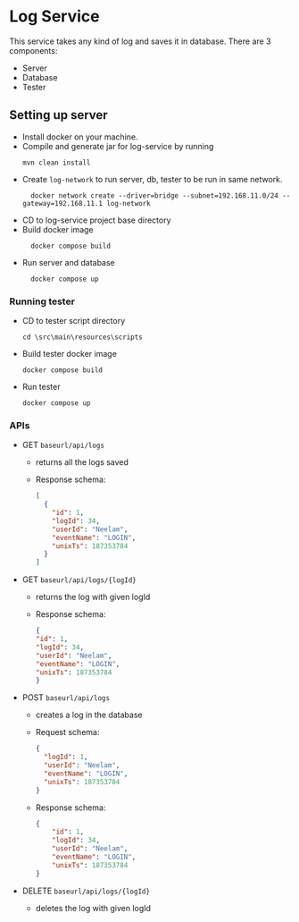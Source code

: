 # Log Service

This service takes any kind of log and saves it in database.
There are 3 components:
- Server
- Database
- Tester

## Setting up server
- Install docker on your machine.
- Compile and generate jar for log-service by running
    ```
    mvn clean install
    ```
- Create `log-network` to run server, db, tester to be run in same network.
  ```
    docker network create --driver=bridge --subnet=192.168.11.0/24 --gateway=192.168.11.1 log-network
  ```
- CD to log-service project base directory
- Build docker image
  ```
    docker compose build
  ```
- Run server and database
  ```
    docker compose up
  ```

### Running tester
- CD to tester script directory 
  ```
  cd \src\main\resources\scripts
  ```
- Build tester docker image
  ```
  docker compose build
  ```
- Run tester
  ```
  docker compose up
  ```

### APIs

- GET `baseurl/api/logs`
  - returns all the logs saved
  - Response schema:

    ```json
    [
      {
        "id": 1,
        "logId": 34,
        "userId": "Neelam",
        "eventName": "LOGIN",
        "unixTs": 187353784
      }
    ]
    ```

- GET `baseurl/api/logs/{logId}`    
  - returns the log with given logId
  - Response schema:

    ```json
    {
    "id": 1,
    "logId": 34,
    "userId": "Neelam",
    "eventName": "LOGIN",
    "unixTs": 187353784
    }
    ```

- POST `baseurl/api/logs`    
  - creates a log in the database    
  - Request schema:

      ```json
      {
        "logId": 1,
        "userId": "Neelam",
        "eventName": "LOGIN",
        "unixTs": 187353784
      }
      ```

  - Response schema:

      ```json
      {
          "id": 1,
          "logId": 34,
          "userId": "Neelam",
          "eventName": "LOGIN",
          "unixTs": 187353784
      }
      ```

- DELETE `baseurl/api/logs/{logId}`    
  - deletes the log with given logId 
